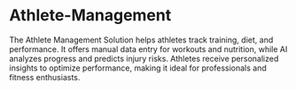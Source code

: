 # Athlete-Management
The Athlete Management Solution helps athletes track training, diet, and performance. It offers manual data entry for workouts and nutrition, while AI analyzes progress and predicts injury risks. Athletes receive personalized insights to optimize performance, making it ideal for professionals and fitness enthusiasts.
